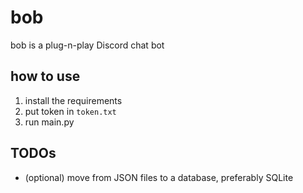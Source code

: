 # bob
bob is a plug-n-play Discord chat bot

## how to use
1. install the requirements
2. put token in `token.txt`
3. run main.py

## TODOs
- (optional) move from JSON files to a database, preferably SQLite
